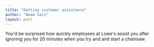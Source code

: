 ```yaml
---
title: "Getting customer assistance"
author: "Noam Sain"
layout: post
---
```


You'd be surprised how quickly employees at Lowe's assist you after ignoring you for 20 minutes when you try and and start a chainsaw.

